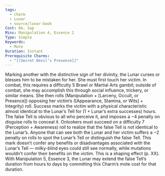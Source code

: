 ```yaml
---
tags:
  - charm
  - Lunar
  - source/lunar-book
Cost: 6m, 1wp
Mins: Manipulation 4, Essence 2
Type: Simple
Keywords:
  - Mute
Duration: Instant
Prerequisite Charms:
  - "[[Secret Devil’s Presence]]"
---
```

Marking another with the distinctive sign of her divinity, the Lunar curses or blesses him to be mistaken for her. She must first touch her victim. In combat, this requires a difficulty 5 Brawl or Martial Arts gambit; outside of combat, she may accomplish this through social influence, trickery, or similar means. She then rolls (Manipulation + [Larceny, Occult, or Presence]) opposing her victim’s ([Appearance, Stamina, or Wits] + Integrity) roll. Success marks the victim with a physical characteristic almost identical to the Lunar’s Tell for (1 + Lunar’s extra successes) hours. The false Tell is obvious to all who perceive it, and imposes a −4 penalty on disguise rolls to conceal it. Onlookers must succeed on a difficulty 7 (Perception + Awareness) roll to realize that the false Tell is not identical to the Lunar’s. Anyone that can see both the Lunar and her victim suffers a −2 penalty on rolls to spot the Lunar’s Tell or distinguish the false Tell. This mark doesn’t confer any benefits or disadvantages associated with the Lunar’s Tell — milky-blind eyes could still see normally, while mutations wouldn’t confer their benefits on the victim. This is a shaping effect (p. XX). With Manipulation 5, Essence 3, the Lunar may extend the false Tell’s duration from hours to days by committing this Charm’s mote cost for that duration.